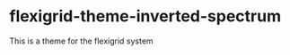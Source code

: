 flexigrid-theme-inverted-spectrum
=================================

This is a theme for the flexigrid system